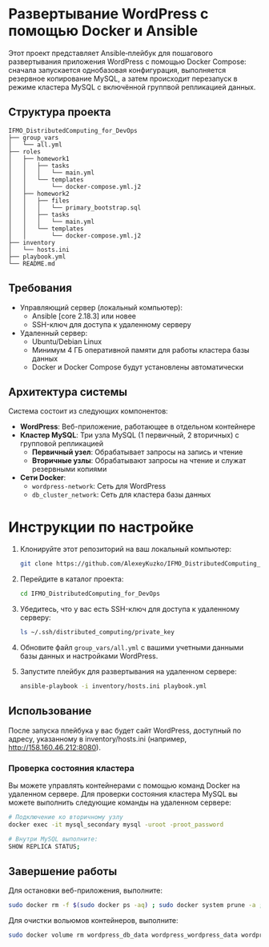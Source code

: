 # Развертывание WordPress с помощью Docker и Ansible
Этот проект представляет Ansible‑плейбук для пошагового развертывания приложения WordPress с помощью Docker Compose: сначала запускается однобазовая конфигурация, выполняется резервное копирование MySQL, а затем происходит перезапуск в режиме кластера MySQL с включённой группвой репликацией данных.

## Структура проекта
```
IFMO_DistributedComputing_for_DevOps
├── group_vars
│   └── all.yml
├── roles
│   ├── homework1
│   │   ├── tasks
│   │   │   └── main.yml
│   │   └── templates
│   │       └── docker-compose.yml.j2
│   ├── homework2
│   │   ├── files
│   │   │   └── primary_bootstrap.sql
│   │   ├── tasks
│   │   │   └── main.yml
│   │   └── templates
│   │       └── docker-compose.yml.j2
├── inventory
│   └── hosts.ini
├── playbook.yml
└── README.md
```

## Требования
- Управляющий сервер (локальный компьютер):
  - Ansible [core 2.18.3] или новее
  - SSH-ключ для доступа к удаленному серверу
- Удаленный сервер:
  - Ubuntu/Debian Linux
  - Минимум 4 ГБ оперативной памяти для работы кластера базы данных
  - Docker и Docker Compose будут установлены автоматически

## Архитектура системы
Система состоит из следующих компонентов:
- **WordPress**: Веб-приложение, работающее в отдельном контейнере
- **Кластер MySQL**: Три узла MySQL (1 первичный, 2 вторичных) с групповой репликацией
  - **Первичный узел**: Обрабатывает запросы на запись и чтение
  - **Вторичные узлы**: Обрабатывают запросы на чтение и служат резервными копиями
- **Сети Docker**: 
  - `wordpress-network`: Сеть для WordPress
  - `db_cluster_network`: Сеть для кластера базы данных

# Инструкции по настройке
1. Клонируйте этот репозиторий на ваш локальный компьютер:
   ```bash
   git clone https://github.com/AlexeyKuzko/IFMO_DistributedComputing_for_DevOps.git
   ```

2. Перейдите в каталог проекта:
   ```bash
   cd IFMO_DistributedComputing_for_DevOps
   ```

3. Убедитесь, что у вас есть SSH-ключ для доступа к удаленному серверу:
   ```bash
   ls ~/.ssh/distributed_computing/private_key
   ```

4. Обновите файл `group_vars/all.yml` с вашими учетными данными базы данных и настройками WordPress.

5. Запустите плейбук для развертывания на удаленном сервере:
   ```bash
   ansible-playbook -i inventory/hosts.ini playbook.yml
   ```

## Использование
После запуска плейбука у вас будет сайт WordPress, доступный по адресу, указанному в inventory/hosts.ini (например, http://158.160.46.212:8080).

### Проверка состояния кластера
Вы можете управлять контейнерами с помощью команд Docker на удаленном сервере.
Для проверки состояния кластера MySQL вы можете выполнить следующие команды на удаленном сервере:

```bash
# Подключение ко вторичному узлу
docker exec -it mysql_secondary mysql -uroot -proot_password

# Внутри MySQL выполните:
SHOW REPLICA STATUS;
```
## Завершение работы
Для остановки веб-приложения, выполните:
```bash
sudo docker rm -f $(sudo docker ps -aq) ; sudo docker system prune -a ; sudo docker volume prune
```
Для очистки вольюмов контейнеров, выполните:
```bash
sudo docker volume rm wordpress_db_data wordpress_wordpress_data wordpress_mysql_primary_data wordpress_mysql_secondary_data
```